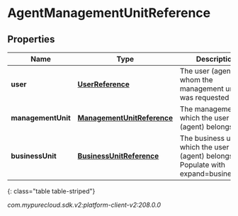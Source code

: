 # AgentManagementUnitReference


## Properties

| Name | Type | Description | Notes |
| ------------ | ------------- | ------------- | ------------- |
| **user** | [**UserReference**](UserReference) | The user (agent) for whom the management unit was requested |  [optional] |
| **managementUnit** | [**ManagementUnitReference**](ManagementUnitReference) | The management to which the user (agent) belongs |  [optional] |
| **businessUnit** | [**BusinessUnitReference**](BusinessUnitReference) | The business unit to which the user (agent) belongs. Populate with expand=businessUnit |  [optional] |
{: class="table table-striped"}




_com.mypurecloud.sdk.v2:platform-client-v2:208.0.0_
